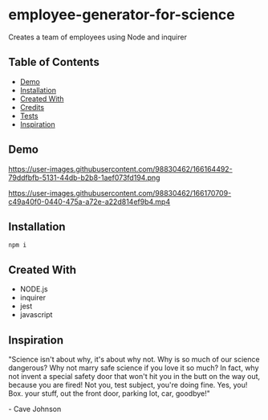 # employee-generator-for-science
Creates a team of employees using Node and inquirer

## Table of Contents
    
* [Demo](#demo)
* [Installation](#installation)
* [Created With](#created-with)
* [Credits](#credits)
* [Tests](#test)
* [Inspiration](#inspiration)

## Demo

https://user-images.githubusercontent.com/98830462/166164492-79ddfbfb-5131-44db-b2b8-1aef073fd194.png

https://user-images.githubusercontent.com/98830462/166170709-c49a40f0-0440-475a-a72e-a22d814ef9b4.mp4

## Installation

```
npm i
```

## Created With

- NODE.js
- inquirer
- jest
- javascript

## Inspiration

<p>"Science isn't about why, it's about why not. Why is so much of our science dangerous? Why not marry safe science if you love it so much? In fact, why not invent a special safety door that won't hit you in the butt on the way out, because you are fired! Not you, test subject, you're doing fine. Yes, you! Box. your stuff, out the front door, parking lot, car, goodbye!"</p>
- Cave Johnson

